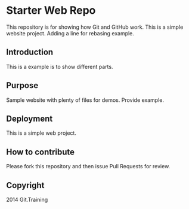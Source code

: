 # Starter Web Repo

This repository is for showing how Git and GitHub work. This is a simple website project.
Adding a line for rebasing example.

## Introduction

This is a example is to show different parts.

## Purpose

Sample website with plenty of files for demos. Provide example.

## Deployment

This is a simple web project.

## How to contribute

Please fork this repository and then issue Pull Requests for review.

## Copyright 

2014 Git.Training